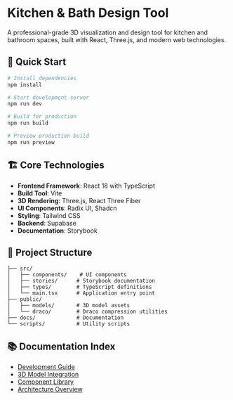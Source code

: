 # Kitchen & Bath Design Tool

A professional-grade 3D visualization and design tool for kitchen and bathroom spaces, built with React, Three.js, and modern web technologies.

## 🚀 Quick Start

```bash
# Install dependencies
npm install

# Start development server
npm run dev

# Build for production
npm run build

# Preview production build
npm run preview
```

## 🏗️ Core Technologies

- **Frontend Framework**: React 18 with TypeScript
- **Build Tool**: Vite
- **3D Rendering**: Three.js, React Three Fiber
- **UI Components**: Radix UI, Shadcn
- **Styling**: Tailwind CSS
- **Backend**: Supabase
- **Documentation**: Storybook

## 📁 Project Structure

```
├── src/
│   ├── components/    # UI components
│   ├── stories/      # Storybook documentation
│   ├── types/        # TypeScript definitions
│   └── main.tsx      # Application entry point
├── public/
│   ├── models/       # 3D model assets
│   └── draco/        # Draco compression utilities
├── docs/             # Documentation
└── scripts/          # Utility scripts
```

## 📚 Documentation Index

- [Development Guide](./development.md)
- [3D Model Integration](./3d-models.md)
- [Component Library](./components.md)
- [Architecture Overview](./architecture.md)